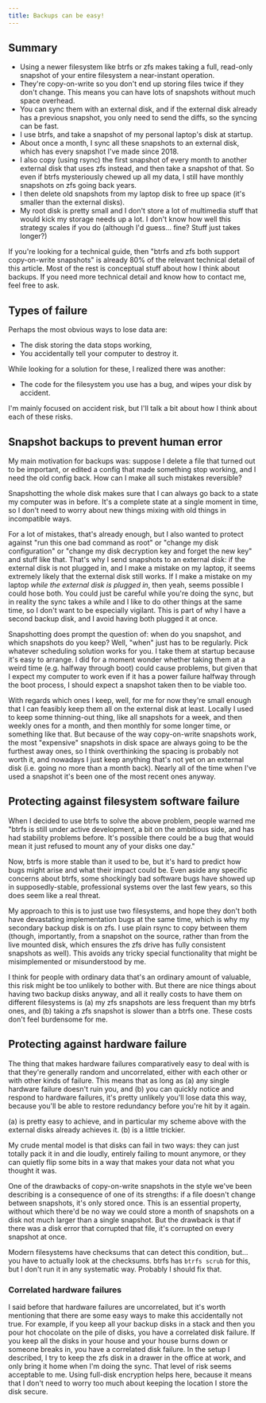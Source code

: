 ```yaml
---
title: Backups can be easy!
---
```

## Summary

* Using a newer filesystem like btrfs or zfs makes taking a full, read-only
  snapshot of your entire filesystem a near-instant operation.
* They're copy-on-write so you don't end up storing files twice if they don't
  change. This means you can have lots of snapshots without much space overhead.
* You can sync them with an external disk, and if the external disk already has
  a previous snapshot, you only need to send the diffs, so the syncing can be
  fast.
* I use btrfs, and take a snapshot of my personal laptop's disk at startup.
* About once a month, I sync all these snapshots to an external disk, which has
  every snapshot I've made since 2018.
* I also copy (using rsync) the first snapshot of every month to another
  external disk that uses zfs instead, and then take a snapshot of that. So even
  if btrfs mysteriously chewed up all my data, I still have monthly snapshots
  on zfs going back years.
* I then delete old snapshots from my laptop disk to free up space (it's smaller
  than the external disks).
* My root disk is pretty small and I don't store a lot of multimedia stuff that
  would kick my storage needs up a lot. I don't know how well this strategy
  scales if you do (although I'd guess... fine? Stuff just takes longer?)
  
If you're looking for a technical guide, then "btrfs and zfs both support
copy-on-write snapshots" is already 80% of the relevant technical detail of this
article. Most of the rest is conceptual stuff about how I think about backups.
If you need more technical detail and know how to contact me, feel free to ask.

## Types of failure

Perhaps the most obvious ways to lose data are:

* The disk storing the data stops working,
* You accidentally tell your computer to destroy it.

While looking for a solution for these, I realized there was another:

* The code for the filesystem you use has a bug, and wipes your disk by accident.

I'm mainly focused on accident risk, but I'll talk a bit about how I think about
each of these risks.

## Snapshot backups to prevent human error

My main motivation for backups was: suppose I delete a file that turned out to
be important, or edited a config that made something stop working, and I need
the old config back. How can I make all such mistakes reversible?

Snapshotting the whole disk makes sure that I can always go back to a state my
computer was in before. It's a complete state at a single moment in time, so I
don't need to worry about new things mixing with old things in incompatible
ways.

For a lot of mistakes, that's already enough, but I also wanted to protect
against "run this one bad command as root" or "change my disk configuration" or
"change my disk decryption key and forget the new key" and stuff like that.
That's why I send snapshots to an external disk: if the external disk is not
plugged in, and I make a mistake on my laptop, it seems extremely likely that
the external disk still works. If I make a mistake on my laptop *while the
external disk is plugged in*, then yeah, seems possible I could hose both. You
could just be careful while you're doing the sync, but in reality the sync takes
a while and I like to do other things at the same time, so I don't want to be
especially vigilant. This is part of why I have a second backup disk, and I
avoid having both plugged it at once.

Snapshotting does prompt the question of: when do you snapshot, and which
snapshots do you keep? Well, "when" just has to be regularly. Pick whatever
scheduling solution works for you. I take them at startup because it's easy to
arrange. I did for a moment wonder whether taking them at a weird time (e.g.
halfway through boot) could cause problems, but given that I expect my computer
to work even if it has a power failure halfway through the boot process, I
should expect a snapshot taken then to be viable too.

With regards which ones I keep, well, for me for now they're small enough that I
can feasibly keep them all on the external disk at least. Locally I used to keep
some thinning-out thing, like all snapshots for a week, and then weekly ones for
a month, and then monthly for some longer time, or something like that. But
because of the way copy-on-write snapshots work, the most "expensive" snapshots
in disk space are always going to be the furthest away ones, so I think
overthinking the spacing is probably not worth it, and nowadays I just keep
anything that's not yet on an external disk (i.e. going no more than a month
back). Nearly all of the time when I've used a snapshot it's been one of the
most recent ones anyway.

## Protecting against filesystem software failure

When I decided to use btrfs to solve the above problem, people warned me "btrfs
is still under active development, a bit on the ambitious side, and has had
stability problems before. It's possible there could be a bug that would mean it
just refused to mount any of your disks one day."

Now, btrfs is more stable than it used to be, but it's hard to predict how bugs
might arise and what their impact could be. Even aside any specific concerns
about btrfs, some shockingly bad software bugs have showed up in
supposedly-stable, professional systems over the last few years, so this does
seem like a real threat.

My approach to this is to just use two filesystems, and hope they don't both
have devastating implementation bugs at the same time, which is why my secondary
backup disk is on zfs. I use plain rsync to copy between them (though,
importantly, from a snapshot on the source, rather than from the live mounted
disk, which ensures the zfs drive has fully consistent snapshots as well). This
avoids any tricky special functionality that might be misimplemented or
misunderstood by me.

I think for people with ordinary data that's an ordinary amount of valuable,
this risk might be too unlikely to bother with. But there are nice things about
having two backup disks anyway, and all it really costs to have them on
different filesystems is (a) my zfs snapshots are less frequent than my btrfs
ones, and (b) taking a zfs snapshot is slower than a btrfs one. These costs
don't feel burdensome for me.

## Protecting against hardware failure

The thing that makes hardware failures comparatively easy to deal with is that
they're generally random and uncorrelated, either with each other or with other
kinds of failure. This means that as long as (a) any single hardware failure
doesn't ruin you, and (b) you can quickly notice and respond to hardware
failures, it's pretty unlikely you'll lose data this way, because you'll be able
to restore redundancy before you're hit by it again.

\(a) is pretty easy to achieve, and in particular my scheme above with the
external disks already achieves it. (b) is a little trickier.

My crude mental model is that disks can fail in two ways: they can just totally
pack it in and die loudly, entirely failing to mount anymore, or they can
quietly flip some bits in a way that makes your data not what you thought it
was.

One of the drawbacks of copy-on-write snapshots in the style we've been
describing is a consequence of one of its strengths: if a file doesn't change
between snapshots, it's only stored once. This is an essential property, without
which there'd be no way we could store a month of snapshots on a disk not much
larger than a single snapshot. But the drawback is that if there was a disk
error that corrupted that file, it's corrupted on every snapshot at once.

Modern filesystems have checksums that can detect this condition, but... you
have to actually look at the checksums. btrfs has `btrfs scrub` for this, but I
don't run it in any systematic way. Probably I should fix that.

### Correlated hardware failures

I said before that hardware failures are uncorrelated, but it's worth mentioning
that there are some easy ways to make this accidentally not true. For example,
if you keep all your backup disks in a stack and then you pour hot chocolate on
the pile of disks, you have a correlated disk failure. If you keep all the disks
in your house and your house burns down or someone breaks in, you have a
correlated disk failure. In the setup I described, I try to keep the zfs disk in
a drawer in the office at work, and only bring it home when I'm doing the sync.
That level of risk seems acceptable to me. Using full-disk encryption helps
here, because it means that I don't need to worry too much about keeping the
location I store the disk secure.
